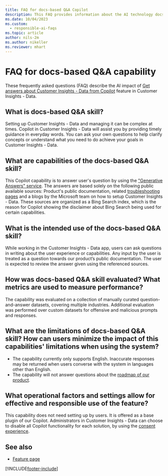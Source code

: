 ```yaml
---
title: FAQ for docs-based Q&A Copilot
description: This FAQ provides information about the AI technology docs-based Q&A skill used in Customer Insights - Data, along with key considerations and details about how the capability is used, how it was tested and evaluated, and any specific limitations.
ms.date: 10/04/2023
ms.custom:
  - responsible-ai-faqs
ms.topic: article
author: nils-2m
ms.author: nikeller
ms.reviewer: mhart
---
```


# FAQ for docs-based Q&A capability

These frequently asked questions (FAQ) describe the AI impact of [Get answers about Customer Insights - Data from Copilot](copilot-global-sidecar.md) feature in Customer Insights - Data.

## What is docs-based Q&A skill?

Setting up Customer Insights - Data and managing it can be complex at times. Copilot in Customer Insights - Data will assist you by providing timely guidance in everyday words. You can ask your own questions to help clarify concepts or understand what you need to do achieve your goals in Customer Insights - Data.

## What are capabilities of the docs-based Q&A skill?

This Copilot capability is to answer user's question by using the ["Generative Answers" service](/power-virtual-agents/nlu-boost-conversations#ai-response-generation-training-model-and-usage-notes). The answers are based solely on the following public available sources: Product's public documentation, related [troubleshooting pages](/troubleshoot/dynamics-365/customer-insights/welcome-customer-insights) and a blogs by the Microsoft team on how to setup Customer Insights - Data. These sources are organized as a Bing Search index, which is the reason for Copilot showing the disclaimer about Bing Search being used for certain capabilities.

## What is the intended use of the docs-based Q&A skill?

While working in the Customer Insights - Data app, users can ask questions in writing about the user experience or capabilities. Any input by the user is treated as a question towards our product’s public documentation. The user is expected to review the answer given using the referenced sources.

## How was docs-based Q&A skill evaluated? What metrics are used to measure performance?

The capability was evaluated on a collection of manually curated question-and-answer datasets, covering multiple industries.
Additional evaluation was performed over custom datasets for offensive and malicious prompts and responses.

## What are the limitations of docs-based Q&A skill? How can users minimize the impact of this capabilities' limitations when using the system?

- The capability currently only supports English. Inaccurate responses may be returned when users converse with the system in languages other than English.
- The capability will not answer questions about the [roadmap of our product](https://releaseplans.microsoft.com/).

## What operational factors and settings allow for effective and responsible use of the feature?

This capability does not need setting up by users. It is offered as a base plugin of our Copilot. Administrators in Customer Insights - Data can choose to disable all Copilot functionality for each solution, by using the [consent experience](copilot-global-consent.md).

## See also

- [Feature page](copilot-global-sidecar.md)

[!INCLUDE[footer-include](./includes/footer-banner.md)]

